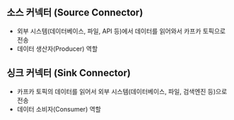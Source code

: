 ## 소스 커넥터 (Source Connector)
- 외부 시스템(데이터베이스, 파일, API 등)에서 데이터를 읽어와서 카프카 토픽으로 전송
- 데이터 생산자(Producer) 역할

## 싱크 커넥터 (Sink Connector)
- 카프카 토픽의 데이터를 읽어서 외부 시스템(데이터베이스, 파일, 검색엔진 등)으로 전송
- 데이터 소비자(Consumer) 역할
